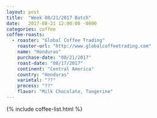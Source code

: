 ```yaml
---
layout: post
title:  "Week 08/21/2017 Batch"
date:   2017-08-21 12:00:00 -0800
categories: coffee
coffee-roasts:
  - roaster: "Global Coffee Trading"
    roaster-url: "http://www.globalcoffeetrading.com"
    name: "Honduras"
    purchase-date: "08/21/2017"
    roast-date: "08/17/2017"
    continent: "Central America"
    country: "Honduras"
    varietal: "??"
    process: "??"
    flavor: "Milk Chocolate, Tangerine"
---
```


{% include coffee-list.html %}
